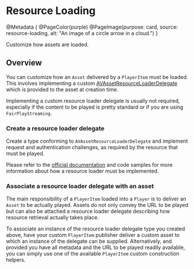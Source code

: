 # Resource Loading

@Metadata {
    @PageColor(purple)
    @PageImage(purpose: card, source: resource-loading, alt: "An image of a circle arrow in a cloud.")
}

Customize how assets are loaded.

## Overview

You can customize how an ``Asset`` delivered by a ``PlayerItem`` must be loaded. This involves implementing a custom [AVAssetResourceLoaderDelegate](https://developer.apple.com/documentation/avfoundation/avassetresourceloaderdelegate) which is provided to the asset at creation time.

Implementing a custom resource loader delegate is usually not required, especially if the content to be played is pretty standard or if you are using ``FairPlayStreaming``.

### Create a resource loader delegate

Create a type conforming to `AVAssetResourceLoaderDelegate` and implement request and authentication challenges, as required by the resource that must be played.

Please refer to the [official documentation](https://developer.apple.com/documentation/avfoundation/avassetresourceloaderdelegate) and code samples for more information about how a resource loader must be implemented.

### Associate a resource loader delegate with an asset

The main responsibility of a ``PlayerItem`` loaded into a ``Player`` is to deliver an ``Asset`` to be actually played. Assets do not only convey the URL to be played but can also be attached a resource loader delegate describing how resource retrieval actually takes place.

To associate an instance of the resource loader delegate type you created above, have your custom ``PlayerItem`` publisher deliver a custom asset to which an instance of the delegate can be supplied. Alternatively, and provided you have all metadata and the URL to be played readily available, you can simply use one of the available ``PlayerItem`` custom construction helpers.
